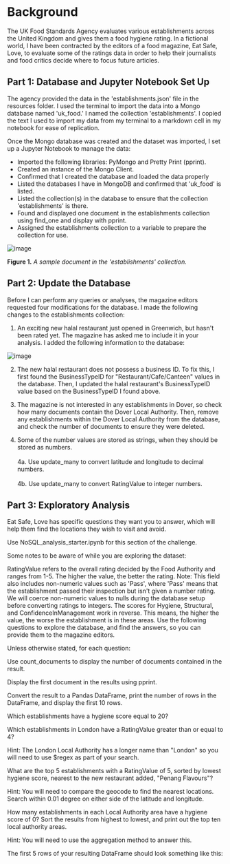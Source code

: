 # Background
The UK Food Standards Agency evaluates various establishments across the United Kingdom and gives them a food hygiene rating. In a fictional world, I have been contracted by the editors of a food magazine, Eat Safe, Love, to evaluate some of the ratings data in order to help their journalists and food critics decide where to focus future articles.

## Part 1: Database and Jupyter Notebook Set Up
The agency provided the data in the 'establishments.json' file in the resources folder. I used the terminal to import the data into a Mongo database named 'uk_food.' I named the collection 'establishments'. I copied the text I used to import my data from my terminal to a markdown cell in my notebook for ease of replication.

Once the Mongo database was created and the dataset was imported, I set up a Jupyter Notebook to manage the data:
* Imported the following libraries: PyMongo and Pretty Print (pprint).
* Created an instance of the Mongo Client.
* Confirmed that I created the database and loaded the data properly
* Listed the databases I have in MongoDB and confirmed that 'uk_food' is listed.
* Listed the collection(s) in the database to ensure that the collection 'establishments' is there.
* Found and displayed one document in the establishments collection using find_one and display with pprint.
* Assigned the establishments collection to a variable to prepare the collection for use.
  
![image](https://github.com/nicholaishaw/nosql-challenge/assets/135463220/45e007b3-6499-4764-8e26-7e473862d1e5)

**Figure 1.** *A sample document in the 'establishments' collection.*


## Part 2: Update the Database
Before I can perform any queries or analyses, the magazine editors requested four modifications for the database. I made the following changes to the establishments collection:

1. An exciting new halal restaurant just opened in Greenwich, but hasn't been rated yet. The magazine has asked me to include it in your analysis. I added the following information to the database:

![image](https://github.com/nicholaishaw/nosql-challenge/assets/135463220/9e318a7d-5914-4172-9294-8b0c6356567c)

2. The new halal restaurant does not possess a business ID. To fix this, I first found the BusinessTypeID for "Restaurant/Cafe/Canteen" values in the database. Then, I updated the halal restaurant's BusinessTypeID value based on the BusinessTypeID I found above.

3. The magazine is not interested in any establishments in Dover, so check how many documents contain the Dover Local Authority. Then, remove any establishments within the Dover Local Authority from the database, and check the number of documents to ensure they were deleted.

4. Some of the number values are stored as strings, when they should be stored as numbers.<br>
   </br>4a. Use update_many to convert latitude and longitude to decimal numbers.<br>
   </br>4b. Use update_many to convert RatingValue to integer numbers.

## Part 3: Exploratory Analysis
Eat Safe, Love has specific questions they want you to answer, which will help them find the locations they wish to visit and avoid.

Use NoSQL_analysis_starter.ipynb for this section of the challenge.

Some notes to be aware of while you are exploring the dataset:

RatingValue refers to the overall rating decided by the Food Authority and ranges from 1-5. The higher the value, the better the rating.
Note: This field also includes non-numeric values such as 'Pass', where 'Pass' means that the establishment passed their inspection but isn't given a number rating. We will coerce non-numeric values to nulls during the database setup before converting ratings to integers.
The scores for Hygiene, Structural, and ConfidenceInManagement work in reverse. This means, the higher the value, the worse the establishment is in these areas.
Use the following questions to explore the database, and find the answers, so you can provide them to the magazine editors.

Unless otherwise stated, for each question:

Use count_documents to display the number of documents contained in the result.

Display the first document in the results using pprint.

Convert the result to a Pandas DataFrame, print the number of rows in the DataFrame, and display the first 10 rows.

Which establishments have a hygiene score equal to 20?

Which establishments in London have a RatingValue greater than or equal to 4?

Hint: The London Local Authority has a longer name than "London" so you will need to use $regex as part of your search.

What are the top 5 establishments with a RatingValue of 5, sorted by lowest hygiene score, nearest to the new restaurant added, "Penang Flavours"?

Hint: You will need to compare the geocode to find the nearest locations. Search within 0.01 degree on either side of the latitude and longitude.

How many establishments in each Local Authority area have a hygiene score of 0? Sort the results from highest to lowest, and print out the top ten local authority areas.

Hint: You will need to use the aggregation method to answer this.

The first 5 rows of your resulting DataFrame should look something like this:

